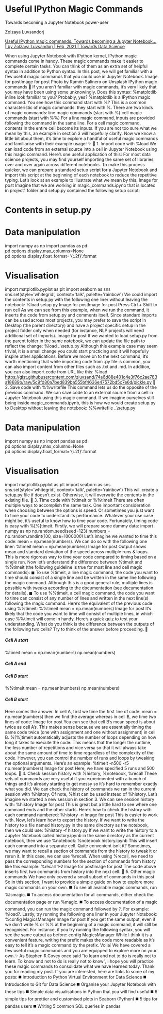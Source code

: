 # Useful IPython Magic Commands

Towards becoming a Jupyter Notebook power-user

Zolzaya Luvsandorj

[Useful IPython magic commands. Towards becoming a Jupyter Notebook… | by Zolzaya Luvsandorj | Feb, 2021 | Towards Data Science](https://towardsdatascience.com/useful-ipython-magic-commands-245e6c024711)

When using Jupyter Notebook with IPython kernel, IPython magic commands come in handy. These magic commands make it easier to complete certain tasks. You can think of them as an extra set of helpful syntax in addition to Python syntax. In this post, we will get familiar with a few useful magic commands that you could use in Jupyter Notebook.
Image for postImage for post
Photo by Ramón Salinero on Unsplash
IPython magic commands 💫
If you aren’t familiar with magic commands, it’s very likely that you may have been using some unknowingly. Does this syntax: %matplotlib inline look familiar to you? Probably, yes? %matplotlib is a IPython magic command. You see how this command start with %? This is a common characteristic of magic commands: they start with %. There are two kinds of magic commands:
line magic commands (start with %)
cell magic commands (start with %%)
For a line magic command, inputs are provided following the command in the same line. For a cell magic command, contents in the entire cell become its inputs. If you are not too sure what we mean by this, an example in section 3 will hopefully clarify.
Now we know a little bit about them, it’s time to explore a handful of useful magic commands and familiarise with their example usage! ✨
📍 1. Import code with %load
We can load code from an external source into a cell in Jupyter Notebook using this magic command. Here’s one useful application of this:
For most data science projects, you may find yourself importing the same set of libraries over and over again across different notebooks. To make this process quicker, we can prepare a standard setup script for a Jupyter Notebook and import this script at the beginning of each notebook to reduce the repetitive typing. Let’s look at an example to illustrate what we mean by this.
Image for post
Imagine that we are working in magic_commands.ipynb that is located in project1 folder and setup.py contained the following setup script:
# Contents in setup.py
# Data manipulation
import numpy as np
import pandas as pd
pd.options.display.max_columns=None
pd.options.display.float_format='{:.2f}'.format
# Visualisation
import matplotlib.pyplot as plt
import seaborn as sns
sns.set(style='whitegrid', context='talk', palette='rainbow')
We could import the contents in setup.py with the following one liner without leaving the notebook:
%load setup.py
Image for postImage for post
Press Ctrl + Shift to run cell
As we can see from this example, when we run the command, it inserts the code from setup.py and comments itself. Since standard imports can be used across most projects, you may prefer to save the script in Desktop (the parent directory) and have a project specific setup in the project folder only when needed (for instance, NLP projects will need additional set of imports).
Image for post
If we wanted to load setup.py from the parent folder in the same notebook, we can update the file path to reflect the change:
%load ..\setup.py
Although this example case may seem trivial, it is a small change you could start practicing and it will hopefully inspire other applications.
Before we move on to the next command, it’s worth mentioning that while importing code from .py file is common, you can also import content from other files such as .txt and .md. In addition, you can also import code from URL like this:
%load https://gist.githubusercontent.com/zluvsand/74a6d88e401c4e3f76c2ae783a18689b/raw/5c9fd80a7bed839ba555bf4636e47572bd5c7e6d/pickle.py
📍 2. Save code with %%writefile
This command lets us do the opposite of the previous command. We can save code to an external source from a cell in Jupyter Notebook using this magic command. If we imagine ourselves still being inside magic_commands.ipynb, this is how we would create setup.py to Desktop without leaving the notebook:
%%writefile ..\setup.py
# Data manipulation
import numpy as np
import pandas as pd
pd.options.display.max_columns=None
pd.options.display.float_format='{:.2f}'.format
# Visualisation
import matplotlib.pyplot as plt
import seaborn as sns
sns.set(style='whitegrid', context='talk', palette='rainbow')
This will create a setup.py file if doesn’t exist. Otherwise, it will overwrite the contents in the existing file.
📍 3. Time code with %timeit or %%timeit
There are often multiple ways to accomplish the same task. One important consideration when choosing between the options is speed. Or sometimes you just want to time your code to understand its performance. Whatever your use case might be, it’s useful to know how to time your code. Fortunately, timing code is easy with %[%]timeit.
Firstly, we will prepare some dummy data:
import numpy as np
np.random.seed(seed=123)
numbers = np.random.randint(100, size=1000000)
Let’s imagine we wanted to time this code: mean = np.mean(numbers). We can do so with the following one liner:
%timeit mean = np.mean(numbers)
Image for post
Output shows mean and standard deviation of the speed across multiple runs & loops. This is more rigorous way to time your code compared to timing based on a single run.
Now let’s understand the difference between %timeit and %%timeit (the following guideline is true for most line and cell magic commands):
◼ ️️To use %timeit, a line magic command, the code you want to time should consist of a single line and be written in the same line following the magic command. Although this is a good general rule, multiple lines is possible with tweaks according to the documentation (see documentation for details).
◼ To use %%timeit, a cell magic command, the code you want to time can consist of any number of lines and written in the next line(s) following the magic command.
Here’s the equivalent of the previous code using %%timeit:
%%timeit
mean = np.mean(numbers)
Image for post
It’s likely that the code you want to time will consist of multiple lines, in which case %%timeit will come in handy.
Here’s a quick quiz to test your understanding. What do you think is the difference between the outputs of the following two cells? Try to think of the answer before proceeding. 💭
##### Cell A start #####
%timeit mean = np.mean(numbers)
np.mean(numbers)
##### Cell A end #####
##### Cell B start #####
%%timeit 
mean = np.mean(numbers)
np.mean(numbers)
##### Cell B start #####
Here comes the answer. In cell A, first we time the first line of code: mean = np.mean(numbers) then we find the average whereas in cell B, we time two lines of code:
Image for post
You can see that cell B’s mean speed is about twice as cell A’s. This makes sense because we are essentially timing the same code twice (one with assignment and one without assignment) in cell B.
%[%]timeit automatically adjusts the number of loops depending on how long it takes to execute the code. This means that the longer the runtime, the less number of repetitions and vice versa so that it will always take about the same amount of time to time regardless of the complexity of the code. However, you can control the number of runs and loops by tweaking the optional arguments. Here’s an example:
%timeit -n500 -r5 np.mean(numbers)
Image for post
Here, we have specified 5 runs and 500 loops.
📍 4. Check session history with %history, %notebook, %recall
These sets of commands are very useful if you experimented with a bunch of things and it’s already starting to get messy so it’s hard to remember exactly what you did. We can check the history of commands we ran in the current session with %history. Of note, %hist can be used instead of %history.
Let’s imagine we started a new session in section 3. We can see session history with:
%history
Image for post
This is great but a little hard to see where one command ends and the other starts. Here’s how to check the history with each command numbered:
%history -n
Image for post
This is easier to work with. Now, let’s learn how to export the history. If we want to write the history to a file named history.py in the same directory as the notebook, then we could use:
%history -f history.py
If we want to write the history to a Jupyter Notebook called history.ipynb in the same directory as the current notebook, then we use %notebook:
%notebook history.ipynb
This will insert each command into a separate cell. Quite convenient isn’t it?
Sometimes, we may want to recall a section of commands from the history to tweak it or rerun it. In this case, we can use %recall. When using %recall, we need to pass the corresponding numbers for the section of commands from history like this example:
%recall 1-2
Image for postImage for post
The code above inserts first two commands from history into the next cell.
📍 5. Other magic commands
We have only covered a small subset of commands in this post. So in this section, I want to provide a simple guide on how to explore more magic commands on your own.
◼️ To see all available magic commands, run %lsmagic.
◼️ To access documentation for all commands, either check the documentation page or run %magic.
◼️ To access documentation of a magic command, you can run the magic command followed by ?. For example: %load?.
Lastly, try running the following one liner in your Jupyter Notebook:
%config MagicsManager
Image for post
If you get the same output, even if we don’t write % or %% at the beginning of a magic command, it will still be recognised. For instance, if you try running the following syntax, you will see the same output as before:
config MagicsManager
While I think it is a convenient feature, writing the prefix makes the code more readable as it’s easy to tell it’s a magic command by the prefix.
Voila❕ We have covered a few useful magic commands and you are equipped to explore more on your own.✨ As Stephen R Covey once said “to learn and not to do is really not to learn. To know and not to do is really not to know”, I hope you will practice these magic commands to consolidate what we have learned today.
Thank you for reading my post. If you are interested, here are links to some of my posts:
◼️ Introduction to Python Virtual Environment for Data Science
◼️ Introduction to Git for Data Science
◼️ Organise your Jupyter Notebook with these tips
◼️ Simple data visualisations in Python that you will find useful
◼️ 6 simple tips for prettier and customised plots in Seaborn (Python)
◼️️ 5 tips for pandas users
◼️️ Writing 5 common SQL queries in pandas